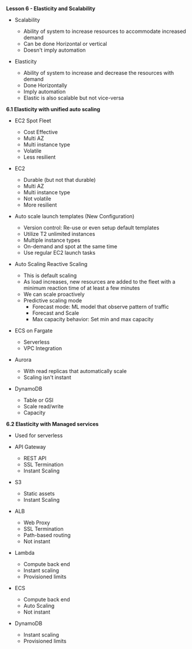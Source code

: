 **Lesson 6 - Elasticity and Scalability**

* Scalability
	- Ability of system to increase resources to accommodate increased demand
	- Can be done Horizontal or vertical
	- Doesn't imply automation

* Elasticity
	- Ability of system to increase and decrease the resources with demand
	- Done Horizontally
	- Imply automation
	- Elastic is also scalable but not vice-versa

**6.1 Elasticity with unified auto scaling**

* EC2 Spot Fleet
	- Cost Effective
	- Multi AZ
	- Multi instance type
	- Volatile
	- Less resilient

* EC2
	- Durable (but not that durable)
	- Multi AZ
	- Multi instance type
	- Not volatile
	- More resilient

* Auto scale launch templates (New Configuration)
	- Version control: Re-use or even setup default templates
	- Utilize T2 unlimited instances
	- Multiple instance types
	- On-demand and spot at the same time
	- Use regular EC2 launch tasks

* Auto Scaling Reactive Scaling
	- This is default scaling
	- As load increases, new resources are added to the fleet with a minimum reaction time of at least a few minutes
	- We can scale proactively
	- Predictive scaling mode
		- Forecast mode: ML model that observe pattern of traffic
		- Forecast and Scale
		- Max capacity behavior: Set min and max capacity

* ECS on Fargate
	- Serverless
	- VPC Integration

* Aurora
	- With read replicas that automatically scale
	- Scaling isn't instant

* DynamoDB
	- Table or GSI
	- Scale read/write
	- Capacity

**6.2 Elasticity with Managed services**

* Used for serverless

* API Gateway
	- REST API
	- SSL Termination
	- Instant Scaling

* S3
	- Static assets
	- Instant Scaling

* ALB
	- Web Proxy
	- SSL Termination
	- Path-based routing
	- Not instant

* Lambda
	- Compute back end
	- Instant scaling
	- Provisioned limits

* ECS
	- Compute back end
	- Auto Scaling
	- Not instant

* DynamoDB
	- Instant scaling
	- Provisioned limits

